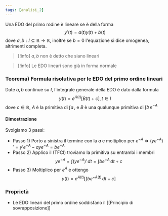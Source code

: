 ```yaml
---
tags: [analisi_2]
---
```


Una EDO del primo rodine è lineare se è della forma 
$$
y'(t) = a(t) y(t) +b(t)
$$
dove $a,b:I  \subseteq \mathbb R \to \mathbb R$, inoltre se $b=0$ l'equazione si dice omogenea, altrimenti completa.

>[!info]
>$a,b$ non è detto che siano lineari

>[!info]
>Le EDO lineari sono già in forma normale

### Teorema) Formula risolutiva per le EDO del primo ordine lineari

Date $a,b$ continue su $I$, l'integrale generale della EDO è dato dalla formula
$$
y(t) = e^{A(t)}[B(t) + c], t \in I
$$
dove $c\in \mathbb R$, $A$ è la primitiva di $\int  a\,$, e $B$ è una qualunque primitiva di $\int b \, e^{-A}$

#### Dimostrazione

Svolgiamo 3 passi:
- Passo 1) Porto a sinistra il termine con la $a$ e moltiplico per $e^{-A}$ => $(ye^{-A})' = y'e^{-A}-aye^{-A} = be^{-A}$
- Passo 2) Applico il (TFCI) troviamo la primitiva su entrambi i membri
$$
ye^{-A} = \int(ye^{-A})'  \, dt = \int  be^{-A} \, dt + c 
$$
 - Passo 3) Moltiplico per $e^{A}$ e ottengo 
 $$
y(t) =e ^{A(t)}\left[ \int be^{-A(t)} \, dt +c  \right]
$$

### Proprietà

- Le EDO lineari del primo ordine soddisfano il [[Principio di sovrapposizione]]